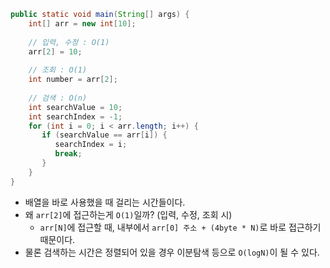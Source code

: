 ```java
public static void main(String[] args) {  
    int[] arr = new int[10];  
      
    // 입력, 수정 : O(1)    
    arr[2] = 10;  
      
    // 조회 : O(1)    
    int number = arr[2];  
      
    // 검색 : O(n)    
    int searchValue = 10;  
    int searchIndex = -1;  
    for (int i = 0; i < arr.length; i++) {  
       if (searchValue == arr[i]) {  
          searchIndex = i;  
          break;
       }  
    }  
}
```
- 배열을 바로 사용했을 때 걸리는 시간들이다.
- 왜 `arr[2]`에 접근하는게 `O(1)`일까? (입력, 수정, 조회 시)
	- `arr[N]`에 접근할 때, 내부에서 `arr[0] 주소 + (4byte * N)`로 바로 접근하기 때문이다.
- 물론 검색하는 시간은 정렬되어 있을 경우 이분탐색 등으로 `O(logN)`이 될 수 있다.